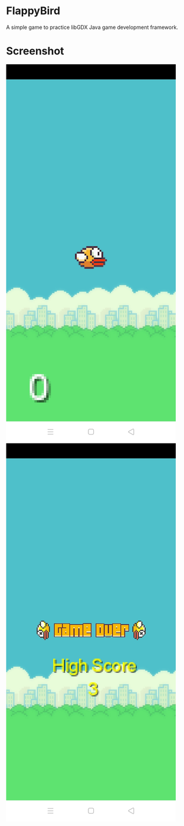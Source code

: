 # FlappyBird
A simple game to practice libGDX Java game development framework.
# Screenshot

<img src="https://github.com/zobaer53/FlappyBird/blob/master/IMG_20210607_16292943.jpg">
<img src="https://github.com/zobaer53/FlappyBird/blob/master/IMG_20210607_16294011.jpg">
